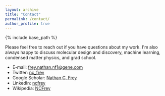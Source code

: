 ```yaml
---
layout: archive
title: "Contact"
permalink: /contact/
author_profile: true
---
```


{% include base_path %}


Please feel free to reach out if you have questions about my work. I'm also always happy to discuss molecular design and discovery, machine learning, condensed matter physics, and grad school.

* E-mail: frey.nathan.nf1@gene.com
* Twitter: [nc_frey](http://twitter.com/nc_frey)
* Google Scholar: [Nathan C. Frey](https://scholar.google.com/citations?user=IMUja60AAAAJ)
* LinkedIn: [ncfrey](https://www.linkedin.com/in/ncfrey/)
* Wikipedia: [NCFrey](http://en.wikipedia.org/wiki/User:NCFrey)
